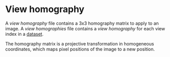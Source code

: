 # View homography

A _view homography_ file contains a 3x3 homography matrix to apply to an image. A _view homographies_ file contains a _view homography_ for each view index in a [dataset](data/dataset.html).

The homography matrix is a projective transformation in homogeneous coordinates, which maps pixel positions of the image to a new position.

